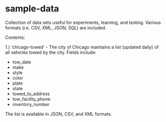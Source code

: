# sample-data
Collection of data sets useful for experiments, learning, and testing.  Various formats (i.e. CSV, XML, JSON, SQL) are included.

Contents:

1.) 'chicago-towed' - The city of Chicago maintains a list (updated daily) of all vehicles towed by the city.  Fields include:
<ul>
   <li>tow_date</li>
    <li>make</li>
    <li>style</li>
    <li>color</li>
    <li>plate</li>
    <li>state</li>
    <li>towed_to_address</li>
    <li>tow_facility_phone</li>
    <li>inventory_number</li> 
</ul>
The list is available in JSON, CSV, and XML formats.


